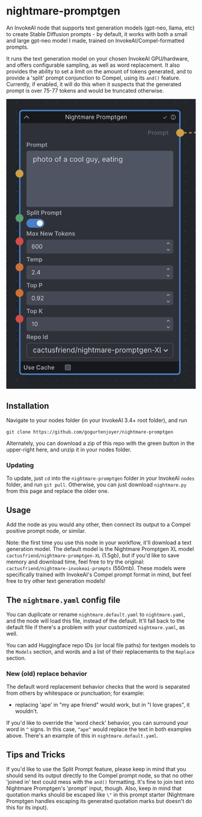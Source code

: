 # nightmare-promptgen
An InvokeAI node that supports text generation models (gpt-neo, llama, etc) to create Stable Diffusion prompts - by default, it works with both a small and large gpt-neo model I made, trained on InvokeAI/Compel-formatted prompts.

It runs the text generation model on your chosen InvokeAI GPU/hardware, and offers configurable sampling, as well as word replacement. It also provides the ability to set a limit on the amount of tokens generated, and to provide a 'split' prompt conjunction to Compel, using its `and()` feature. Currently, if enabled, it will do this when it suspects that the generated prompt is over 75-77 tokens and would be truncated otherwise.

![a screenshot of the Nightmare Promptgen node interface](/nightmare-promptgen-screenshot.png?raw=true)


## Installation
Navigate to your nodes folder (in your InvokeAI 3.4+ root folder), and run
```
git clone https://github.com/gogurtenjoyer/nightmare-promptgen
```
Alternately, you can download a zip of this repo with the green button in the upper-right here, and unzip it in your nodes folder.

### Updating
To update, just `cd` into the `nightmare-promptgen` folder in your InvokeAI `nodes` folder, and run `git pull`. Otherwise, you can just download `nightmare.py` from this page and replace the older one.

## Usage
Add the node as you would any other, then connect its output to a Compel positive prompt node, or similar.

Note: the first time you use this node in your workflow, it'll download a text generation model.
The default model is the Nightmare Promptgen XL model `cactusfriend/nightmare-promptgen-XL` (1.5gb), but if you'd like to save memory and download time, feel free to try the original: `cactusfriend/nightmare-invokeai-prompts` (550mb). These models were specifically trained with InvokeAI's Compel prompt format in mind, but feel free to try other text generation models!

## The `nightmare.yaml` config file
You can duplicate or rename `nightmare.default.yaml` to `nightmare.yaml`, and the node will load this file, instead of the default. It'll fall back to the default file if there's a problem with your customized `nightmare.yaml`, as well.

You can add Huggingface repo IDs (or local file paths) for textgen models to the `Models` section, and words and a list of their replacements to the `Replace` section.

### New (old) replace behavior
The default word replacement behavior checks that the word is separated from others by whitespace or punctuation; for example:

- replacing 'ape' in "my ape friend" would work, but in "I love grapes", it wouldn't.

If you'd like to override the 'word check' behavior, you can surround your word in `^` signs. In this case, `^ape^` would replace the text in both examples above. There's an example of this in `nightmare.default.yaml`.

## Tips and Tricks
If you'd like to use the Split Prompt feature, please keep in mind that you should send its output directly to the Compel prompt node, so that no other 'joined in' text could mess with the `and()` formatting. It's fine to join text into Nightmare Promptgen's 'prompt' input, though. Also, keep in mind that quotation marks should be escaped like `\"` in this prompt starter (Nightmare Promptgen handles escaping its generated quotation marks but doesn't do this for its input).
